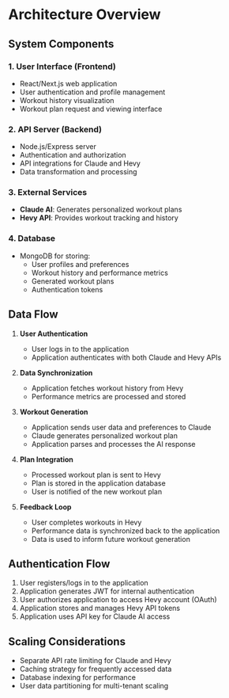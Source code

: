 # Architecture Overview

## System Components

### 1. User Interface (Frontend)
- React/Next.js web application
- User authentication and profile management
- Workout history visualization
- Workout plan request and viewing interface

### 2. API Server (Backend)
- Node.js/Express server
- Authentication and authorization
- API integrations for Claude and Hevy
- Data transformation and processing

### 3. External Services
- **Claude AI**: Generates personalized workout plans
- **Hevy API**: Provides workout tracking and history

### 4. Database
- MongoDB for storing:
  - User profiles and preferences
  - Workout history and performance metrics
  - Generated workout plans
  - Authentication tokens

## Data Flow

1. **User Authentication**
   - User logs in to the application
   - Application authenticates with both Claude and Hevy APIs

2. **Data Synchronization**
   - Application fetches workout history from Hevy
   - Performance metrics are processed and stored

3. **Workout Generation**
   - Application sends user data and preferences to Claude
   - Claude generates personalized workout plan
   - Application parses and processes the AI response

4. **Plan Integration**
   - Processed workout plan is sent to Hevy
   - Plan is stored in the application database
   - User is notified of the new workout plan

5. **Feedback Loop**
   - User completes workouts in Hevy
   - Performance data is synchronized back to the application
   - Data is used to inform future workout generation

## Authentication Flow

1. User registers/logs in to the application
2. Application generates JWT for internal authentication
3. User authorizes application to access Hevy account (OAuth)
4. Application stores and manages Hevy API tokens
5. Application uses API key for Claude AI access

## Scaling Considerations

- Separate API rate limiting for Claude and Hevy
- Caching strategy for frequently accessed data
- Database indexing for performance
- User data partitioning for multi-tenant scaling
